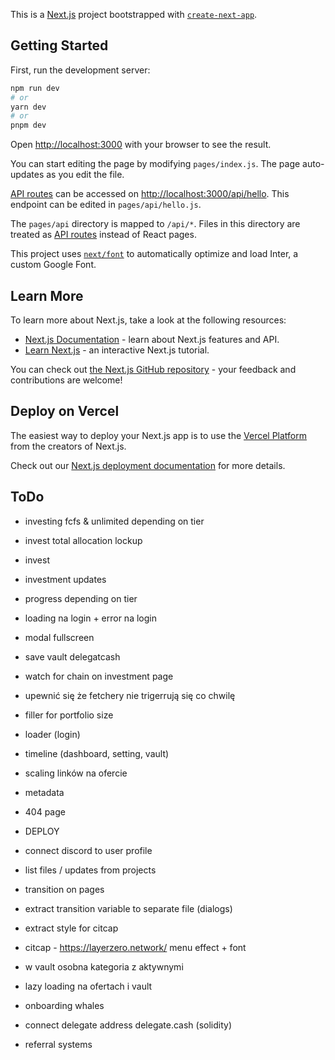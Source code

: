This is a [Next.js](https://nextjs.org/) project bootstrapped with [`create-next-app`](https://github.com/vercel/next.js/tree/canary/packages/create-next-app).

## Getting Started

First, run the development server:

```bash
npm run dev
# or
yarn dev
# or
pnpm dev
```

Open [http://localhost:3000](http://localhost:3000) with your browser to see the result.

You can start editing the page by modifying `pages/index.js`. The page auto-updates as you edit the file.

[API routes](https://nextjs.org/docs/api-routes/introduction) can be accessed on [http://localhost:3000/api/hello](http://localhost:3000/api/hello). This endpoint can be edited in `pages/api/hello.js`.

The `pages/api` directory is mapped to `/api/*`. Files in this directory are treated as [API routes](https://nextjs.org/docs/api-routes/introduction) instead of React pages.

This project uses [`next/font`](https://nextjs.org/docs/basic-features/font-optimization) to automatically optimize and load Inter, a custom Google Font.

## Learn More

To learn more about Next.js, take a look at the following resources:

- [Next.js Documentation](https://nextjs.org/docs) - learn about Next.js features and API.
- [Learn Next.js](https://nextjs.org/learn) - an interactive Next.js tutorial.

You can check out [the Next.js GitHub repository](https://github.com/vercel/next.js/) - your feedback and contributions are welcome!

## Deploy on Vercel

The easiest way to deploy your Next.js app is to use the [Vercel Platform](https://vercel.com/new?utm_medium=default-template&filter=next.js&utm_source=create-next-app&utm_campaign=create-next-app-readme) from the creators of Next.js.

Check out our [Next.js deployment documentation](https://nextjs.org/docs/deployment) for more details.


## ToDo
- investing fcfs & unlimited depending on tier
- invest total allocation lockup
- invest
- investment updates
- progress depending on tier

- loading na login + error na login
- modal fullscreen
- save vault delegatcash
- watch for chain on investment page
- upewnić się że fetchery nie trigerrują się co chwilę
- filler for portfolio size
- loader (login)
- timeline (dashboard, setting, vault)
- scaling linków na ofercie
- metadata
- 404 page

- DEPLOY

- connect discord to user profile
- list files / updates from projects
- transition on pages
- extract transition variable to separate file (dialogs)
- extract style for citcap
- citcap - https://layerzero.network/ menu effect + font

- w vault osobna kategoria z aktywnymi
- lazy loading na ofertach i vault
- onboarding whales
- connect delegate address delegate.cash (solidity)
- referral systems
